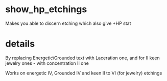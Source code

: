 # show_hp_etchings
Makes you able to discern etching which also give +HP stat

# details
By replacing Energetic\Grounded text with Laceration one, and for II keen jewelry ones - with concentration II one

Works on energetic IV, Grounded IV and keen II to VI (for jewelry) etchings
